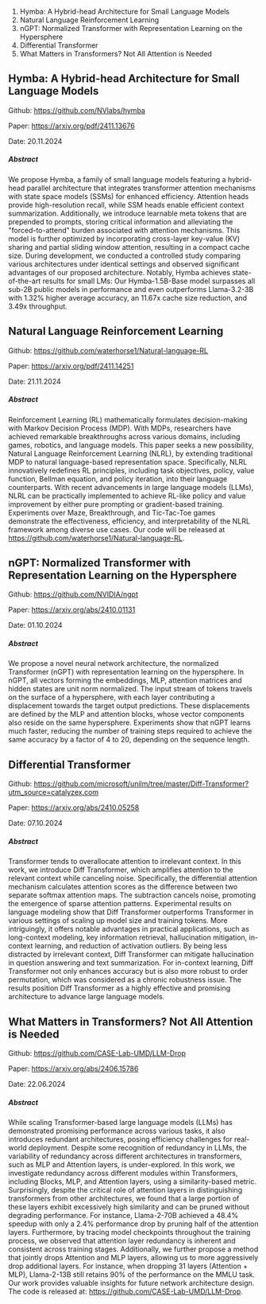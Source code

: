 1. Hymba: A Hybrid-head Architecture for Small Language Models
2. Natural Language Reinforcement Learning
3. nGPT: Normalized Transformer with Representation Learning on the Hypersphere
4. Differential Transformer
5. What Matters in Transformers? Not All Attention is Needed


## Hymba: A Hybrid-head Architecture for Small Language Models

Github: https://github.com/NVlabs/hymba

Paper: https://arxiv.org/pdf/2411.13676

Date: 20.11.2024

##### Abstract
We propose Hymba, a family of small language models featuring a hybrid-head parallel architecture that integrates transformer attention mechanisms with state space models (SSMs) for enhanced efficiency. Attention heads provide high-resolution recall, while SSM heads enable efficient context summarization. Additionally, we introduce learnable meta tokens that are prepended to prompts, storing critical information and alleviating the "forced-to-attend" burden associated with attention mechanisms. This model is further optimized by incorporating cross-layer key-value (KV) sharing and partial sliding window attention, resulting in a compact cache size. During development, we conducted a controlled study comparing various architectures under identical settings and observed significant advantages of our proposed architecture. Notably, Hymba achieves state-of-the-art results for small LMs: Our Hymba-1.5B-Base model surpasses all sub-2B public models in performance and even outperforms Llama-3.2-3B with 1.32% higher average accuracy, an 11.67x cache size reduction, and 3.49x throughput.

## Natural Language Reinforcement Learning

Github: https://github.com/waterhorse1/Natural-language-RL

Paper: https://arxiv.org/pdf/2411.14251

Date: 21.11.2024

##### Abstract
Reinforcement Learning (RL) mathematically formulates decision-making with Markov Decision Process (MDP). With MDPs, researchers have achieved remarkable breakthroughs across various domains, including games, robotics, and language models. This paper seeks a new possibility, Natural Language Reinforcement Learning (NLRL), by extending traditional MDP to natural language-based representation space. Specifically, NLRL innovatively redefines RL principles, including task objectives, policy, value function, Bellman equation, and policy iteration, into their language counterparts. With recent advancements in large language models (LLMs), NLRL can be practically implemented to achieve RL-like policy and value improvement by either pure prompting or gradient-based training. Experiments over Maze, Breakthrough, and Tic-Tac-Toe games demonstrate the effectiveness, efficiency, and interpretability of the NLRL framework among diverse use cases. Our code will be released at https://github.com/waterhorse1/Natural-language-RL.

## nGPT: Normalized Transformer with Representation Learning on the Hypersphere

Github: https://github.com/NVIDIA/ngpt

Paper: https://arxiv.org/abs/2410.01131

Date: 01.10.2024

##### Abstract
We propose a novel neural network architecture, the normalized Transformer (nGPT) with representation learning on the hypersphere. In nGPT, all vectors forming the embeddings, MLP, attention matrices and hidden states are unit norm normalized. The input stream of tokens travels on the surface of a hypersphere, with each layer contributing a displacement towards the target output predictions. These displacements are defined by the MLP and attention blocks, whose vector components also reside on the same hypersphere. Experiments show that nGPT learns much faster, reducing the number of training steps required to achieve the same accuracy by a factor of 4 to 20, depending on the sequence length.

## Differential Transformer

Github: https://github.com/microsoft/unilm/tree/master/Diff-Transformer?utm_source=catalyzex.com

Paper: https://arxiv.org/abs/2410.05258

Date: 07.10.2024

##### Abstract
Transformer tends to overallocate attention to irrelevant context. In this work, we introduce Diff Transformer, which amplifies attention to the relevant context while canceling noise. Specifically, the differential attention mechanism calculates attention scores as the difference between two separate softmax attention maps. The subtraction cancels noise, promoting the emergence of sparse attention patterns. Experimental results on language modeling show that Diff Transformer outperforms Transformer in various settings of scaling up model size and training tokens. More intriguingly, it offers notable advantages in practical applications, such as long-context modeling, key information retrieval, hallucination mitigation, in-context learning, and reduction of activation outliers. By being less distracted by irrelevant context, Diff Transformer can mitigate hallucination in question answering and text summarization. For in-context learning, Diff Transformer not only enhances accuracy but is also more robust to order permutation, which was considered as a chronic robustness issue. The results position Diff Transformer as a highly effective and promising architecture to advance large language models.

## What Matters in Transformers? Not All Attention is Needed

Github: https://github.com/CASE-Lab-UMD/LLM-Drop

Paper: https://arxiv.org/abs/2406.15786

Date: 22.06.2024

##### Abstract
While scaling Transformer-based large language models (LLMs) has demonstrated promising performance across various tasks, it also introduces redundant architectures, posing efficiency challenges for real-world deployment. Despite some recognition of redundancy in LLMs, the variability of redundancy across different architectures in transformers, such as MLP and Attention layers, is under-explored. In this work, we investigate redundancy across different modules within Transformers, including Blocks, MLP, and Attention layers, using a similarity-based metric. Surprisingly, despite the critical role of attention layers in distinguishing transformers from other architectures, we found that a large portion of these layers exhibit excessively high similarity and can be pruned without degrading performance. For instance, Llama-2-70B achieved a 48.4\% speedup with only a 2.4\% performance drop by pruning half of the attention layers. Furthermore, by tracing model checkpoints throughout the training process, we observed that attention layer redundancy is inherent and consistent across training stages. Additionally, we further propose a method that jointly drops Attention and MLP layers, allowing us to more aggressively drop additional layers. For instance, when dropping 31 layers (Attention + MLP), Llama-2-13B still retains 90\% of the performance on the MMLU task. Our work provides valuable insights for future network architecture design. The code is released at: https://github.com/CASE-Lab-UMD/LLM-Drop.
